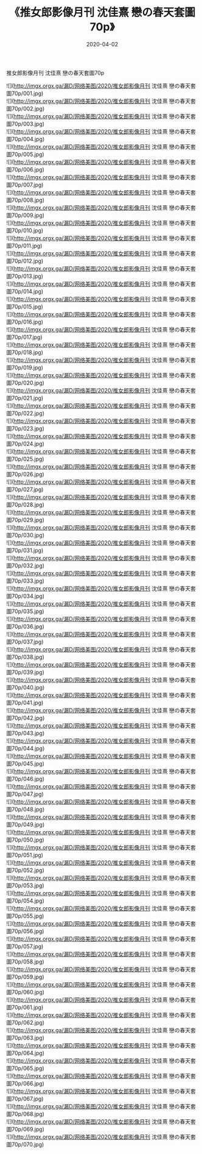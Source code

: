 ﻿---
layout: post
title:  《推女郎影像月刊 沈佳熹 戀の春天套圖70p》
date:   2020-04-02
img: http://imgx.orgx.ga/漏D/网络美图/2020/推女郎影像月刊 沈佳熹 戀の春天套圖70p/000.jpg
categories: [美女, 清纯, 唯美]
---

推女郎影像月刊 沈佳熹 戀の春天套圖70p

  ![](http://imgx.orgx.ga/漏D/网络美图/2020/推女郎影像月刊 沈佳熹 戀の春天套圖70p/001.jpg) <br> ![](http://imgx.orgx.ga/漏D/网络美图/2020/推女郎影像月刊 沈佳熹 戀の春天套圖70p/002.jpg) <br> ![](http://imgx.orgx.ga/漏D/网络美图/2020/推女郎影像月刊 沈佳熹 戀の春天套圖70p/003.jpg) <br> ![](http://imgx.orgx.ga/漏D/网络美图/2020/推女郎影像月刊 沈佳熹 戀の春天套圖70p/004.jpg) <br> ![](http://imgx.orgx.ga/漏D/网络美图/2020/推女郎影像月刊 沈佳熹 戀の春天套圖70p/005.jpg) <br> ![](http://imgx.orgx.ga/漏D/网络美图/2020/推女郎影像月刊 沈佳熹 戀の春天套圖70p/006.jpg) <br> ![](http://imgx.orgx.ga/漏D/网络美图/2020/推女郎影像月刊 沈佳熹 戀の春天套圖70p/007.jpg) <br> ![](http://imgx.orgx.ga/漏D/网络美图/2020/推女郎影像月刊 沈佳熹 戀の春天套圖70p/008.jpg) <br> ![](http://imgx.orgx.ga/漏D/网络美图/2020/推女郎影像月刊 沈佳熹 戀の春天套圖70p/009.jpg) <br> ![](http://imgx.orgx.ga/漏D/网络美图/2020/推女郎影像月刊 沈佳熹 戀の春天套圖70p/010.jpg) <br> ![](http://imgx.orgx.ga/漏D/网络美图/2020/推女郎影像月刊 沈佳熹 戀の春天套圖70p/011.jpg) <br> ![](http://imgx.orgx.ga/漏D/网络美图/2020/推女郎影像月刊 沈佳熹 戀の春天套圖70p/012.jpg) <br> ![](http://imgx.orgx.ga/漏D/网络美图/2020/推女郎影像月刊 沈佳熹 戀の春天套圖70p/013.jpg) <br> ![](http://imgx.orgx.ga/漏D/网络美图/2020/推女郎影像月刊 沈佳熹 戀の春天套圖70p/014.jpg) <br> ![](http://imgx.orgx.ga/漏D/网络美图/2020/推女郎影像月刊 沈佳熹 戀の春天套圖70p/015.jpg) <br> ![](http://imgx.orgx.ga/漏D/网络美图/2020/推女郎影像月刊 沈佳熹 戀の春天套圖70p/016.jpg) <br> ![](http://imgx.orgx.ga/漏D/网络美图/2020/推女郎影像月刊 沈佳熹 戀の春天套圖70p/017.jpg) <br> ![](http://imgx.orgx.ga/漏D/网络美图/2020/推女郎影像月刊 沈佳熹 戀の春天套圖70p/018.jpg) <br> ![](http://imgx.orgx.ga/漏D/网络美图/2020/推女郎影像月刊 沈佳熹 戀の春天套圖70p/019.jpg) <br> ![](http://imgx.orgx.ga/漏D/网络美图/2020/推女郎影像月刊 沈佳熹 戀の春天套圖70p/020.jpg) <br> ![](http://imgx.orgx.ga/漏D/网络美图/2020/推女郎影像月刊 沈佳熹 戀の春天套圖70p/021.jpg) <br> ![](http://imgx.orgx.ga/漏D/网络美图/2020/推女郎影像月刊 沈佳熹 戀の春天套圖70p/022.jpg) <br> ![](http://imgx.orgx.ga/漏D/网络美图/2020/推女郎影像月刊 沈佳熹 戀の春天套圖70p/023.jpg) <br> ![](http://imgx.orgx.ga/漏D/网络美图/2020/推女郎影像月刊 沈佳熹 戀の春天套圖70p/024.jpg) <br> ![](http://imgx.orgx.ga/漏D/网络美图/2020/推女郎影像月刊 沈佳熹 戀の春天套圖70p/025.jpg) <br> ![](http://imgx.orgx.ga/漏D/网络美图/2020/推女郎影像月刊 沈佳熹 戀の春天套圖70p/026.jpg) <br> ![](http://imgx.orgx.ga/漏D/网络美图/2020/推女郎影像月刊 沈佳熹 戀の春天套圖70p/027.jpg) <br> ![](http://imgx.orgx.ga/漏D/网络美图/2020/推女郎影像月刊 沈佳熹 戀の春天套圖70p/028.jpg) <br> ![](http://imgx.orgx.ga/漏D/网络美图/2020/推女郎影像月刊 沈佳熹 戀の春天套圖70p/029.jpg) <br> ![](http://imgx.orgx.ga/漏D/网络美图/2020/推女郎影像月刊 沈佳熹 戀の春天套圖70p/030.jpg) <br> ![](http://imgx.orgx.ga/漏D/网络美图/2020/推女郎影像月刊 沈佳熹 戀の春天套圖70p/031.jpg) <br> ![](http://imgx.orgx.ga/漏D/网络美图/2020/推女郎影像月刊 沈佳熹 戀の春天套圖70p/032.jpg) <br> ![](http://imgx.orgx.ga/漏D/网络美图/2020/推女郎影像月刊 沈佳熹 戀の春天套圖70p/033.jpg) <br> ![](http://imgx.orgx.ga/漏D/网络美图/2020/推女郎影像月刊 沈佳熹 戀の春天套圖70p/034.jpg) <br> ![](http://imgx.orgx.ga/漏D/网络美图/2020/推女郎影像月刊 沈佳熹 戀の春天套圖70p/035.jpg) <br> ![](http://imgx.orgx.ga/漏D/网络美图/2020/推女郎影像月刊 沈佳熹 戀の春天套圖70p/036.jpg) <br> ![](http://imgx.orgx.ga/漏D/网络美图/2020/推女郎影像月刊 沈佳熹 戀の春天套圖70p/037.jpg) <br> ![](http://imgx.orgx.ga/漏D/网络美图/2020/推女郎影像月刊 沈佳熹 戀の春天套圖70p/038.jpg) <br> ![](http://imgx.orgx.ga/漏D/网络美图/2020/推女郎影像月刊 沈佳熹 戀の春天套圖70p/039.jpg) <br> ![](http://imgx.orgx.ga/漏D/网络美图/2020/推女郎影像月刊 沈佳熹 戀の春天套圖70p/040.jpg) <br> ![](http://imgx.orgx.ga/漏D/网络美图/2020/推女郎影像月刊 沈佳熹 戀の春天套圖70p/041.jpg) <br> ![](http://imgx.orgx.ga/漏D/网络美图/2020/推女郎影像月刊 沈佳熹 戀の春天套圖70p/042.jpg) <br> ![](http://imgx.orgx.ga/漏D/网络美图/2020/推女郎影像月刊 沈佳熹 戀の春天套圖70p/043.jpg) <br> ![](http://imgx.orgx.ga/漏D/网络美图/2020/推女郎影像月刊 沈佳熹 戀の春天套圖70p/044.jpg) <br> ![](http://imgx.orgx.ga/漏D/网络美图/2020/推女郎影像月刊 沈佳熹 戀の春天套圖70p/045.jpg) <br> ![](http://imgx.orgx.ga/漏D/网络美图/2020/推女郎影像月刊 沈佳熹 戀の春天套圖70p/046.jpg) <br> ![](http://imgx.orgx.ga/漏D/网络美图/2020/推女郎影像月刊 沈佳熹 戀の春天套圖70p/047.jpg) <br> ![](http://imgx.orgx.ga/漏D/网络美图/2020/推女郎影像月刊 沈佳熹 戀の春天套圖70p/048.jpg) <br> ![](http://imgx.orgx.ga/漏D/网络美图/2020/推女郎影像月刊 沈佳熹 戀の春天套圖70p/049.jpg) <br> ![](http://imgx.orgx.ga/漏D/网络美图/2020/推女郎影像月刊 沈佳熹 戀の春天套圖70p/050.jpg) <br> ![](http://imgx.orgx.ga/漏D/网络美图/2020/推女郎影像月刊 沈佳熹 戀の春天套圖70p/051.jpg) <br> ![](http://imgx.orgx.ga/漏D/网络美图/2020/推女郎影像月刊 沈佳熹 戀の春天套圖70p/052.jpg) <br> ![](http://imgx.orgx.ga/漏D/网络美图/2020/推女郎影像月刊 沈佳熹 戀の春天套圖70p/053.jpg) <br> ![](http://imgx.orgx.ga/漏D/网络美图/2020/推女郎影像月刊 沈佳熹 戀の春天套圖70p/054.jpg) <br> ![](http://imgx.orgx.ga/漏D/网络美图/2020/推女郎影像月刊 沈佳熹 戀の春天套圖70p/055.jpg) <br> ![](http://imgx.orgx.ga/漏D/网络美图/2020/推女郎影像月刊 沈佳熹 戀の春天套圖70p/056.jpg) <br> ![](http://imgx.orgx.ga/漏D/网络美图/2020/推女郎影像月刊 沈佳熹 戀の春天套圖70p/057.jpg) <br> ![](http://imgx.orgx.ga/漏D/网络美图/2020/推女郎影像月刊 沈佳熹 戀の春天套圖70p/058.jpg) <br> ![](http://imgx.orgx.ga/漏D/网络美图/2020/推女郎影像月刊 沈佳熹 戀の春天套圖70p/059.jpg) <br> ![](http://imgx.orgx.ga/漏D/网络美图/2020/推女郎影像月刊 沈佳熹 戀の春天套圖70p/060.jpg) <br> ![](http://imgx.orgx.ga/漏D/网络美图/2020/推女郎影像月刊 沈佳熹 戀の春天套圖70p/061.jpg) <br> ![](http://imgx.orgx.ga/漏D/网络美图/2020/推女郎影像月刊 沈佳熹 戀の春天套圖70p/062.jpg) <br> ![](http://imgx.orgx.ga/漏D/网络美图/2020/推女郎影像月刊 沈佳熹 戀の春天套圖70p/063.jpg) <br> ![](http://imgx.orgx.ga/漏D/网络美图/2020/推女郎影像月刊 沈佳熹 戀の春天套圖70p/064.jpg) <br> ![](http://imgx.orgx.ga/漏D/网络美图/2020/推女郎影像月刊 沈佳熹 戀の春天套圖70p/065.jpg) <br> ![](http://imgx.orgx.ga/漏D/网络美图/2020/推女郎影像月刊 沈佳熹 戀の春天套圖70p/066.jpg) <br> ![](http://imgx.orgx.ga/漏D/网络美图/2020/推女郎影像月刊 沈佳熹 戀の春天套圖70p/067.jpg) <br> ![](http://imgx.orgx.ga/漏D/网络美图/2020/推女郎影像月刊 沈佳熹 戀の春天套圖70p/068.jpg) <br> ![](http://imgx.orgx.ga/漏D/网络美图/2020/推女郎影像月刊 沈佳熹 戀の春天套圖70p/069.jpg) <br> ![](http://imgx.orgx.ga/漏D/网络美图/2020/推女郎影像月刊 沈佳熹 戀の春天套圖70p/070.jpg) <br>